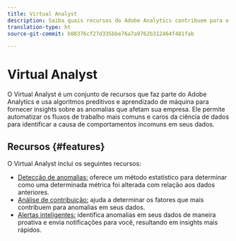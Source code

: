 ```yaml
---
title: Virtual Analyst
description: Saiba quais recursos do Adobe Analytics contribuem para o Virtual Analyst.
translation-type: ht
source-git-commit: b88376cf27d335bbe76a7a9762b312464f481fab

---
```



# Virtual Analyst

O Virtual Analyst é um conjunto de recursos que faz parte do Adobe Analytics e usa algoritmos preditivos e aprendizado de máquina para fornecer insights sobre as anomalias que afetam sua empresa. Ele permite automatizar os fluxos de trabalho mais comuns e caros da ciência de dados para identificar a causa de comportamentos incomuns em seus dados.

## Recursos {#features}

O Virtual Analyst inclui os seguintes recursos:

* [Detecção de anomalias:](c-anomaly-detection/anomaly-detection.md) oferece um método estatístico para determinar como uma determinada métrica foi alterada com relação aos dados anteriores.
* [Análise de contribuição:](contribution-analysis/run-contribution-analysis.md) ajuda a determinar os fatores que mais contribuem para anomalias em seus dados.
* [Alertas inteligentes:](../c-intelligent-alerts/intellligent-alerts.md) identifica anomalias em seus dados de maneira proativa e envia notificações para você, resultando em insights mais rápidos.

